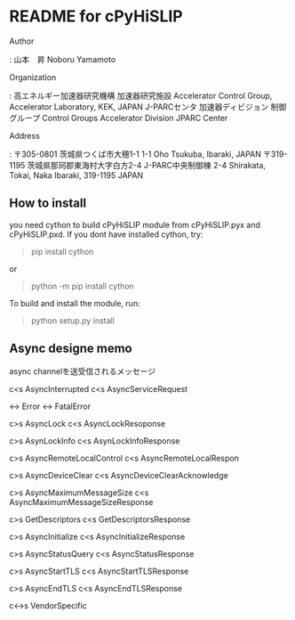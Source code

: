 README for cPyHiSLIP
====================

Author

:   山本　昇 Noboru Yamamoto

Organization

:   高エネルギー加速器研究機構 加速器研究施設 Accelerator Control Group,
    Accelerator Laboratory, KEK, JAPAN J-PARCセンタ 加速器ディビジョン
    制御グループ Control Groups Accelerator Division JPARC Center

Address

:   〒305-0801 茨城県つくば市大穂1-1 1-1 Oho Tsukuba, Ibaraki, JAPAN
    〒319-1195 茨城県那珂郡東海村大字白方2-4 J-PARC中央制御棟 2-4
    Shirakata, Tokai, Naka Ibaraki, 319-1195 JAPAN

How to install
--------------

you need cython to build cPyHiSLIP module from cPyHiSLIP.pyx and
cPyHiSLIP.pxd. If you dont have installed cython, try:

> pip install cython

or

> python -m pip install cython

To build and install the module, run:

> python setup.py install

Async designe memo
------------------

async channelを送受信されるメッセージ

c\<s AsyncInterrupted c\<s AsyncServiceRequest

\<-\> Error \<-\> FatalError

c\>s AsyncLock c\<s AsyncLockResoponse

c\>s AsynLockInfo c\<s AsynLockInfoResponse

c\>s AsyncRemoteLocalControl c\<s AsyncRemoteLocalRespon

c\>s AsyncDeviceClear c\<s AsyncDeviceClearAcknowledge

c\>s AsyncMaximumMessageSize c\<s AsyncMaximumMessageSizeResponse

c\>s GetDescriptors c\<s GetDescriptorsResponse

c\>s AsyncInitialize c\<s AsyncInitializeResponse

c\>s AsyncStatusQuery c\<s AsyncStatusResponse

c\>s AsyncStartTLS c\<s AsyncStartTLSResponse

c\>s AsyncEndTLS c\<s AsyncEndTLSResponse

c\<-\>s VendorSpecific

